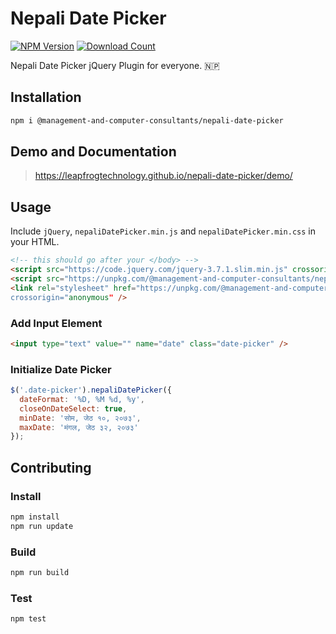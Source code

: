 # Nepali Date Picker

[![NPM Version][npm-image]][npm-url]
[![Download Count][download-url]][npm-url]

[npm-image]: https://img.shields.io/npm/v/nepali-date-picker.svg?style=flat-square
[npm-url]: https://npmjs.org/package/nepali-date-picker
[download-url]: https://img.shields.io/npm/dt/nepali-date-picker.svg?style=flat-square

Nepali Date Picker jQuery Plugin for everyone. 🇳🇵

## Installation

```bash
npm i @management-and-computer-consultants/nepali-date-picker
```

## Demo and Documentation

> https://leapfrogtechnology.github.io/nepali-date-picker/demo/

## Usage

Include `jQuery`, `nepaliDatePicker.min.js` and `nepaliDatePicker.min.css` in your HTML.

```html
<!-- this should go after your </body> -->
<script src="https://code.jquery.com/jquery-3.7.1.slim.min.js" crossorigin="anonymous"></script>
<script src="https://unpkg.com/@management-and-computer-consultants/nepali-date-picker@2.0.4/dist/nepaliDatePicker.min.js" crossorigin="anonymous"></script>
<link rel="stylesheet" href="https://unpkg.com/@management-and-computer-consultants/nepali-date-picker@2.0.4/dist/nepaliDatePicker.min.css
crossorigin="anonymous" />
```

### Add Input Element

```html
<input type="text" value="" name="date" class="date-picker" />
```

### Initialize Date Picker

```javascript
$('.date-picker').nepaliDatePicker({
  dateFormat: '%D, %M %d, %y',
  closeOnDateSelect: true,
  minDate: 'सोम, जेठ १०, २०७३',
  maxDate: 'मंगल, जेठ ३२, २०७३'
});
```

## Contributing

### Install

```bash
npm install
npm run update
```

### Build

```bash
npm run build
```

### Test

```bash
npm test
```

